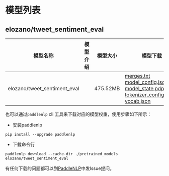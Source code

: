 #  模型列表

## elozano/tweet_sentiment_eval

| 模型名称 | 模型介绍 | 模型大小  | 模型下载 |
| --- | --- | --- | --- |
|elozano/tweet_sentiment_eval|  | 475.52MB | [merges.txt](https://bj.bcebos.com/paddlenlp/models/community/elozano/tweet_sentiment_eval/merges.txt)<br>[model_config.json](https://bj.bcebos.com/paddlenlp/models/community/elozano/tweet_sentiment_eval/model_config.json)<br>[model_state.pdparams](https://bj.bcebos.com/paddlenlp/models/community/elozano/tweet_sentiment_eval/model_state.pdparams)<br>[tokenizer_config.json](https://bj.bcebos.com/paddlenlp/models/community/elozano/tweet_sentiment_eval/tokenizer_config.json)<br>[vocab.json](https://bj.bcebos.com/paddlenlp/models/community/elozano/tweet_sentiment_eval/vocab.json) |

也可以通过`paddlenlp` cli 工具来下载对应的模型权重，使用步骤如下所示：

* 安装paddlenlp

```shell
pip install --upgrade paddlenlp
```

* 下载命令行

```shell
paddlenlp download --cache-dir ./pretrained_models elozano/tweet_sentiment_eval
```

有任何下载的问题都可以到[PaddleNLP](https://github.com/PaddlePaddle/PaddleNLP)中发Issue提问。